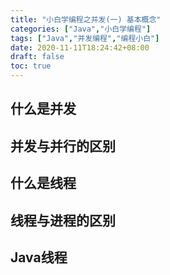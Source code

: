 ```yaml
---
title: "小白学编程之并发(一) 基本概念"
categories: ["Java","小白学编程"]
tags: ["Java","并发编程","编程小白"]
date: 2020-11-11T18:24:42+08:00
draft: false
toc: true
---
```


## 什么是并发

## 并发与并行的区别

## 什么是线程

## 线程与进程的区别

## Java线程